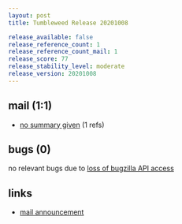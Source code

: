 ```yaml
---
layout: post
title: Tumbleweed Release 20201008

release_available: false
release_reference_count: 1
release_reference_count_mail: 1
release_score: 77
release_stability_level: moderate
release_version: 20201008
---
```


## mail (1:1)

- [no summary given](https://github.com/boombatower/tumbleweed-review/issues/10) (1 refs)

## bugs (0)

<!--more-->

no relevant bugs due to [loss of bugzilla API access](https://bugzilla.opensuse.org/show_bug.cgi?id=1157722)



## links

- [mail announcement](https://github.com/boombatower/tumbleweed-review/issues/10)
